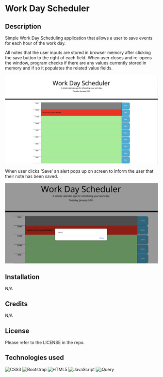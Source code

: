 # Work Day Scheduler

## Description

Simple Work Day Scheduling application that allows a user to save events for each hour of the work day.

All notes that the user inputs are stored in browser memory after clicking the save button to the right of each field. When user closes and re-opens the window, program checks if there are any values currently stored in memory and if so it populates the related value fields.

![alt text](assets/images/Screenshot-main-page.png)

When user clicks 'Save' an alert pops up on screen to inform the user that their note has been saved.

![alt text](assets/images/Screenshot-alert.png)

## Installation

N/A

## Credits

N/A

## License

Please refer to the LICENSE in the repo.

## Technologies used

![CSS3](https://img.shields.io/badge/css3-%231572B6.svg?style=for-the-badge&logo=css3&logoColor=white)
![Bootstrap](https://img.shields.io/badge/bootstrap-%23563D7C.svg?style=for-the-badge&logo=bootstrap&logoColor=white)
![HTML5](https://img.shields.io/badge/html5-%23E34F26.svg?style=for-the-badge&logo=html5&logoColor=white)
![JavaScript](https://img.shields.io/badge/javascript-%23323330.svg?style=for-the-badge&logo=javascript&logoColor=%23F7DF1E)
![jQuery](https://img.shields.io/badge/jquery-%230769AD.svg?style=for-the-badge&logo=jquery&logoColor=white)
